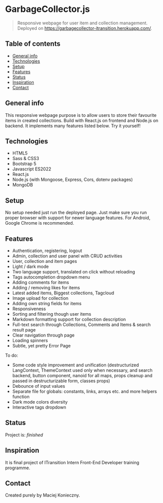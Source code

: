 # GarbageCollector.js
> Responsive webpage for user item and collection management.
Deployed on https://garbagecollector-itransition.herokuapp.com/.

## Table of contents
* [General info](#general-info)
* [Technologies](#technologies)
* [Setup](#setup)
* [Features](#features)
* [Status](#status)
* [Inspiration](#inspiration)
* [Contact](#contact)

## General info
This responsive webpage purpose is to allow users to store their favourite items in created collections. Build with React.js on frontend and Node.js on backend. It implements many features listed below. Try it yourself!

## Technologies
* HTML5
* Sass & CSS3
* Bootstrap 5
* Javascript ES2022
* React.js
* Node.js (with Mongoose, Express, Cors, dotenv packages)
* MongoDB

## Setup
No setup needed just run the deployed page. Just make sure you run proper browser with support for newer language features. For Android, Google Chrome is recommended.

## Features
* Authentication, registering, logout
* Admin, collection and user panel with CRUD activities
* User, collection and item pages
* Light / dark mode
* Two language support, translated on click without reloading
* Tags autocompletion dropdown menu
* Adding comments for items
* Adding / removing likes for items
* Latest added items, Biggest collections, Tagcloud
* Image upload for collection
* Adding own string fields for items
* Responsiveness
* Sorting and filtering though user items
* Markdown formatting support for collection description
* Full-text search through Collections, Comments and Items & search result page
* Clear navigation through page
* Loading spinners
* Subtle, yet pretty Error Page

To do:
* Some code style improvement and unification (destructurized LangContext, ThemeContext used only when necessary, and search backend, button component, nanoid for all maps, props cleanup and passed in destructurizable form, classes props)
* Debounce of input values
* Separate file for globals: constants, links, arrays etc. and more helpers function
* Dark mode colors diversity
* Interactive tags dropdown

## Status
Project is: _finished_

## Inspiration
It is final project of ITransition Intern Front-End Developer training programme.

## Contact
Created purely by Maciej Konieczny.

